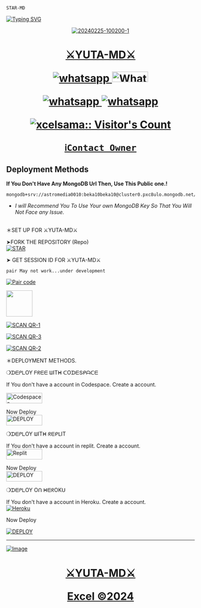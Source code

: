 ``STAR-MD``

<a href="https://git.io/typing-svg"><img src="https://readme-typing-svg.demolab.com?font=Protest+Strike&size=25&duration=600&pause=600&color=BBFFFB&random=false&width=435&lines=+Hi++%E1%95%95(+%D5%9E+%E1%97%9C+%D5%9E+)%E1%95%97+I'm+⚔️YUTA-MD⚔️................+;A+Multi-fuctional+WhatsApp+Bot;+++++Coded BY+ABDUL AND EXCEL AMADI" alt="Typing SVG" /></a>  

<p align="center">
  <a href="https://wa.me/2347045035241">
<img src="https://i.ibb.co/NFx8vZF/20240225-100200-1.jpg" alt="20240225-100200-1" border="0">



<h1 align="center"> ⚔️YUTA-MD⚔️
</p>
      <p align="center">
  <a href="https://wa.me//+2347045035241" target="_blank">
    <img alt="whatsapp" src="https://img.shields.io/badge/ Whatsapp -25D366?style=for-the-badge&logo=whatsapp&logoColor=white" />
  </a>
  <a aria-label="STAR-MD is free to use" href="https://chat.whatsapp.com/FdwbFnI8Fcf4VTVvFTFk08" "target="_blank"><img alt='Whatsapp' src='https://img.shields.io/badge/OFFICIAL-GC-h?color=black&style=for-the-badge&logo=whatsapp' width="96.35" height="28"/></a></p>

   
 
<p align="center">
<a href='https://chat.whatsapp.com/LrJNmRmk554AwJpx35CgOO' 
  <a aria-label="Join our chats" href="https://chat.whatsapp.com/LrJNmRmk554AwJpx35CgOO" target="_blank">

   <img alt="whatsapp" src="https://img.shields.io/badge/Join Group-25D366?style=for-the-badge&logo=whatsapp&logoColor=white" />
<img alt="whatsapp" src="https://img.shields.io/badge/Bot%20Whatsapp-25D366?style=for-the-badge&logo=whatsapp&logoColor=white" />

  <a
 href="https://wa.me//+2349028622713"></a>
</p>

  </a>



 </a>
   <a aria-label="Excel-MdV2 is free to use" href="https://whatsapp.com/channel/0029VaR1obdG8l5BmWBWV432" target="_blank">
 <p align="center"><img src="https://profile-counter.glitch.me/{xcelsama}/count.svg" alt="xcelsama:: Visitor's Count" /></p>



 
  [`ℹ️Contact Owner`](https://wa.me/+2349028622713)

## Deployment Methods
**If You Don't Have Any MongoDB Url Then, Use This Public one.!**
```
mongodb+srv://astromedia0010:beka10beka10@cluster0.pxc8ulo.mongodb.net/
```
- *I will Recommend You To Use Your own MongoDB Key So That You Will Not Face any Issue.*
##

  ＊SET UP FOR ⚔️YUTA-MD⚔️

    
➤FORK THE REPOSITORY (Repo) 
    <br>
<a href="https://github.com/Xcelsama/STAR-MD/fork"><img title="STAR" src="https://img.shields.io/badge/FORK STAR-MD?color=black&style=for-the-badge&logo=stackshare"></a>


➤  GET SESSION  ID FOR  ⚔️YUTA-MD⚔️
  
    pair May not work...under development 
<a href='https://replit.com/@HopeAmadi/Excel-mdxpaircode' target="_blank"><img alt='Pair code' src='https://img.shields.io/badge/Pair-code-100000?style=for-the-badge&logo=scan&logoColor=white&labelColor=black&color=blue'/></a>

<a href="https://r.mtdv.me/EXCEL-MDX"><img src="https://play-lh.googleusercontent.com/901aMQFFnVoX2T-YuJmTIwpPve_SUgMv_QSyzMSPtAqt_l0CyXN1DxfD6xXU0r2f9iM=w240-h480-rw" width="70" /></a>

<a href='https://star-md-qr-web-xcelsama-e29e85286f3a.herokuapp.com/' target="_blank"><img alt='SCAN QR-1' src='https://img.shields.io/badge/Scan_qr-1-100000?style=for-the-badge&logo=scan&logoColor=white&labelColor=black&color=blue'/></a>

<a href='https://replit.com/@HopeAmadi/EXCEL-MD-QR-SCAN-1?v=1/fork' target="_blank"><img alt='SCAN QR-3' src='https://img.shields.io/badge/Scan_qr-2-100000?style=for-the-badge&logo=scan&logoColor=white&labelColor=black&color=blue'/></a>
 
<a href='https://star-md-qr-excel-64001a3963c7.herokuapp.com/' target="_blank"><img alt='SCAN QR-2' src='https://img.shields.io/badge/Scan_qr-3-100000?style=for-the-badge&logo=scan&logoColor=white&labelColor=black&color=blue'/></a>



＊DEPLOYMENT METHODS.

❍ᗪᗴᑭᒪOY  ᖴᖇᗴᗴ ᗯITᕼ ᑕOᗪᗴՏᑭᗩᑕᗴ


 If You don't have a account in Codespace. Create a account.
    <br>

<a href='https://github.com/login?return_to=https%3A%2F%2Fgithub.com%2Fcodespaces' target="_blank"><img alt='Codespaces' src='https://img.shields.io/badge/CREATE-h?color=black&style=for-the-badge&logo=visualstudiocode' width="96.35" height="28"/></a></p>
Now Deploy
    <br>
<a href='https://cautious-goldfish-4j79j464wgxqhwpw.github.dev/' target="_blank"><img alt='DEPLOY' src='https://img.shields.io/badge/DEPLOY -h?color=black&style=for-the-badge&logo=visualstudiocode' width="96.35" height="28"/></a></p>



❍ᗪᗴᑭᒪOY ᗯITᕼ ᖇᗴᑭᒪIT

If You don't have a account in replit. Create a account.
    <br>
<a href='https://replit.com/signup' target="_blank"><img alt='Replit' src='https://img.shields.io/badge/CREATE-h?color=black&style=for-the-badge&logo=Replit' width="96.35" height="28"/></a></p>

Now Deploy
    <br>
<a href="https://replit.com/@HopeAmadi/STAR-MD?s=app" target="_blank"><img alt="DEPLOY" src="https://img.shields.io/badge/DEPLOY-black?color=black&style=for-the-badge&logo=Replit" width="96.35" height="28"></a>

❍ᗪᗴᑭᒪOY Oᑎ ᕼᗴᖇOKᑌ

If You don't have a account in Heroku. Create a account.
    <br>
<a href='https://signup.heroku.com/' target="_blank"><img alt='Heroku' src='https://img.shields.io/badge/-Create-black?style=for-the-badge&logo=heroku&logoColor=white'/></a></p>

  Now Deploy
    <br>

<a href='https://dashboard.heroku.com/new?template=https://github.com/Xcelsama/STAR-MD' target="_blank"><img alt='DEPLOY' src='https://img.shields.io/badge/-DEPLOY-black?style=for-the-badge&logo=heroku&logoColor=white'/>
*******************************************


<img src="https://i.imgur.com/FX2S9eI.jpg" alt="Image"> 


<h1 align="center"> ⚔️YUTA-MD⚔️
</p></p>

Excel ©2024

